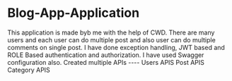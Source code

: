 # Blog-App-Application
This application is made byb me with the help of CWD.
There are many users and each user can do multiple post and also user can do multiple comments on single post.
I have done exception handling, JWT based and ROLE Based authentication and authorization.
I have used Swagger configuration also.
Created multiple APIs ----
Users APIS
Post APIS
Category APIS

